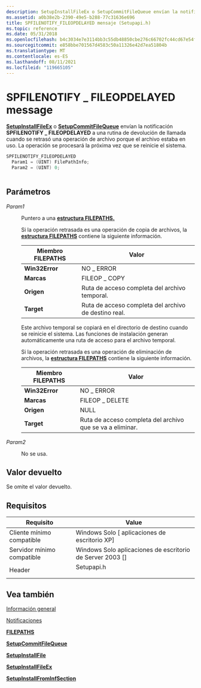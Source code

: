 ```yaml
---
description: SetupInstallFileEx o SetupCommitFileQueue envían la notificación SPFILENOTIFY FILEOPDELAYED a una rutina de devolución de llamada cuando se retrasó una operación de archivo porque el archivo estaba \_ en uso. La operación se procesará la próxima vez que se reinicie el sistema.
ms.assetid: a0b38e2b-2390-49e5-b288-77c31636e696
title: SPFILENOTIFY_FILEOPDELAYED mensaje (Setupapi.h)
ms.topic: reference
ms.date: 05/31/2018
ms.openlocfilehash: b4c3034e7e3114bb3c55db48850cbe276c66702fc44cd67e54f0f1b47c93a2d3
ms.sourcegitcommit: e858bbe701567d4583c50a11326e42d7ea51804b
ms.translationtype: MT
ms.contentlocale: es-ES
ms.lasthandoff: 08/11/2021
ms.locfileid: "119665105"
---
```

# <a name="spfilenotify_fileopdelayed-message"></a>SPFILENOTIFY \_ FILEOPDELAYED message

[**SetupInstallFileEx**](/windows/desktop/api/Setupapi/nf-setupapi-setupinstallfileexa) o [**SetupCommitFileQueue**](/windows/desktop/api/Setupapi/nf-setupapi-setupcommitfilequeuea) envían la notificación **SPFILENOTIFY \_ FILEOPDELAYED** a una rutina de devolución de llamada cuando se retrasó una operación de archivo porque el archivo estaba en uso. La operación se procesará la próxima vez que se reinicie el sistema.


```C++
SPFILENOTIFY_FILEOPDELAYED
  Param1 = (UINT) FilePathInfo;
  Param2 = (UINT) 0;
            
```



## <a name="parameters"></a>Parámetros

<dl> <dt>

*Param1* 
</dt> <dd>

Puntero a una [**estructura FILEPATHS.**](/windows/desktop/api/Setupapi/ns-setupapi-filepaths_a)

Si la operación retrasada es una operación de copia de archivos, la [**estructura FILEPATHS**](/windows/desktop/api/Setupapi/ns-setupapi-filepaths_a) contiene la siguiente información.



| Miembro FILEPATHS | Valor                                |
|------------------|--------------------------------------|
| **Win32Error**   | NO \_ ERROR                            |
| **Marcas**        | FILEOP \_ COPY                         |
| **Origen**       | Ruta de acceso completa del archivo temporal.     |
| **Target**       | Ruta de acceso completa del archivo de destino real. |



 

Este archivo temporal se copiará en el directorio de destino cuando se reinicie el sistema. Las funciones de instalación generan automáticamente una ruta de acceso para el archivo temporal.

Si la operación retrasada es una operación de eliminación de archivos, la [**estructura FILEPATHS**](/windows/desktop/api/Setupapi/ns-setupapi-filepaths_a) contiene la siguiente información.



| Miembro FILEPATHS | Valor                                |
|------------------|--------------------------------------|
| **Win32Error**   | NO \_ ERROR                            |
| **Marcas**        | FILEOP \_ DELETE                       |
| **Origen**       | NULL                                 |
| **Target**       | Ruta de acceso completa del archivo que se va a eliminar. |



 

</dd> <dt>

*Param2* 
</dt> <dd>

No se usa.

</dd> </dl>

## <a name="return-value"></a>Valor devuelto

Se omite el valor devuelto.

## <a name="requirements"></a>Requisitos



| Requisito | Value |
|-------------------------------------|---------------------------------------------------------------------------------------|
| Cliente mínimo compatible<br/> | Windows Solo \[ aplicaciones de escritorio XP\]<br/>                                           |
| Servidor mínimo compatible<br/> | Windows Solo aplicaciones de escritorio de Server 2003 \[\]<br/>                                  |
| Header<br/>                   | <dl> <dt>Setupapi.h</dt> </dl> |



## <a name="see-also"></a>Vea también

<dl> <dt>

[Información general](overview.md)
</dt> <dt>

[Notificaciones](notifications.md)
</dt> <dt>

[**FILEPATHS**](/windows/desktop/api/Setupapi/ns-setupapi-filepaths_a)
</dt> <dt>

[**SetupCommitFileQueue**](/windows/desktop/api/Setupapi/nf-setupapi-setupcommitfilequeuea)
</dt> <dt>

[**SetupInstallFile**](/windows/desktop/api/Setupapi/nf-setupapi-setupinstallfilea)
</dt> <dt>

[**SetupInstallFileEx**](/windows/desktop/api/Setupapi/nf-setupapi-setupinstallfileexa)
</dt> <dt>

[**SetupInstallFromInfSection**](/windows/desktop/api/Setupapi/nf-setupapi-setupinstallfrominfsectiona)
</dt> </dl>

 

 




